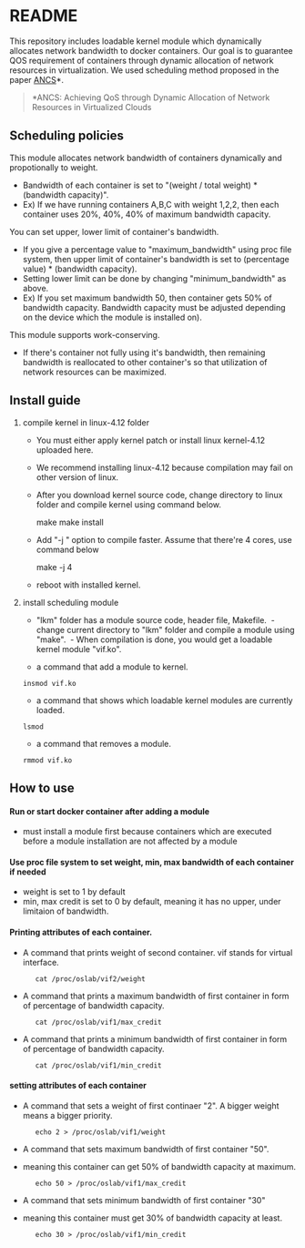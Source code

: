 # README

This repository includes loadable kernel module which dynamically allocates network bandwidth to docker containers. Our goal is to guarantee QOS requirement of containers through dynamic allocation of network resources in virtualization. We used scheduling method proposed in the paper [ANCS](https://www.hindawi.com/journals/sp/2016/4708195/abs/)*. 

> *ANCS: Achieving QoS through Dynamic Allocation of Network Resources in Virtualized Clouds


## Scheduling policies

This module allocates network bandwidth of containers dynamically and propotionally to weight. 
   - Bandwidth of each container is set to "(weight / total weight) * (bandwidth capacity)".
   - Ex) If we have running containers A,B,C with weight 1,2,2, then each container uses 20%, 40%, 40% of maximum bandwidth capacity.


You can set upper, lower limit of container's bandwidth.
   - If you give a percentage value to "maximum_bandwidth" using proc file system, then upper limit of container's bandwidth is set to (percentage value) * (bandwidth capacity).
   - Setting lower limit can be done by changing "minimum_bandwidth" as above.
   - Ex) If you set maximum bandwidth 50, then container gets 50% of bandwidth capacity. Bandwidth capacity must be adjusted depending on the device which the module is installed on).


This module supports work-conserving.
   - If there's container not fully using it's bandwidth, then remaining bandwidth is reallocated to other container's so that utilization of network resources can be maximized.

## Install guide

1. compile kernel in linux-4.12 folder
   
	- You must either apply kernel patch or install linux kernel-4.12 uploaded here. 
   	- We recommend installing linux-4.12 because compilation may fail on other version of linux.
   	- After you download kernel source code, change directory to linux folder and compile kernel using command below.
  
  		make
		make install

	
	- Add "-j <number of cores>" option to compile faster. Assume that there're 4 cores, use command below

		make -j 4


	- reboot with installed kernel.



2. install scheduling module 
   
   - "lkm" folder has a module source code, header file, Makefile.
   - change current directory to "lkm" folder and compile a module using "make". 
   - When compilation is done, you would get a loadable kernel module "vif.ko".
   
   - a command that add a module to kernel.
	```
	insmod vif.ko
	```

   - a command that shows which loadable kernel modules are currently loaded.
	```
	lsmod
	```
	
   - a command that removes a module.
	```
	rmmod vif.ko
	```

## How to use 

#### Run or start docker container after adding a module
   - must install a module first because containers which are executed before a module installation are not affected by a module


#### Use proc file system to set weight, min, max bandwidth of each container if needed
   - weight is set to 1 by default
   - min, max credit is set to 0 by default, meaning it has no upper, under limitaion of bandwidth.
    
  
#### Printing attributes of each container.
  
   - A command that prints weight of second container. vif stands for virtual interface.

			cat /proc/oslab/vif2/weight		
	
   - A command that prints a maximum bandwidth of first container in form of  percentage of bandwidth capacity.

			cat /proc/oslab/vif1/max_credit		
	
   - A command that prints a minimum bandwidth of first container in form of  percentage of bandwidth capacity.
	
			cat /proc/oslab/vif1/min_credit		
	
	
	
#### setting attributes of each container
	
   - A command that sets a weight of first continaer "2". A bigger weight means a bigger priority.
	
			echo 2 > /proc/oslab/vif1/weight	
	
	
   - A command that sets maximum bandwidth of first container "50". 
   - meaning this container can get 50% of bandwidth capacity at maximum.
	
			echo 50 > /proc/oslab/vif1/max_credit 	
	
   - A command that sets minimum bandwidth of first container "30"
   - meaning this container must get 30% of bandwidth capacity at least.
	
			echo 30 > /proc/oslab/vif1/min_credit
	
